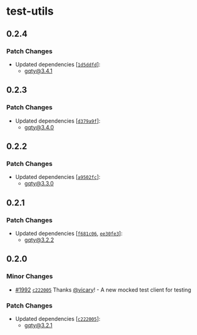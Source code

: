 # test-utils

## 0.2.4

### Patch Changes

- Updated dependencies
  [[`1d5ddfd`](https://github.com/gqty-dev/gqty/commit/1d5ddfd36bd88fdb86ecb424e78a2f388bfe3560)]:
  - gqty@3.4.1

## 0.2.3

### Patch Changes

- Updated dependencies
  [[`d379a9f`](https://github.com/gqty-dev/gqty/commit/d379a9fccfdda4cda119743bb8d33f701186e6a3)]:
  - gqty@3.4.0

## 0.2.2

### Patch Changes

- Updated dependencies
  [[`a9502fc`](https://github.com/gqty-dev/gqty/commit/a9502fc4e5c627e635ba8d156cb5c2128548ebe6)]:
  - gqty@3.3.0

## 0.2.1

### Patch Changes

- Updated dependencies
  [[`f681c06`](https://github.com/gqty-dev/gqty/commit/f681c06b2af6d979a5d9af92e087872c17234af4),
  [`ee30fe3`](https://github.com/gqty-dev/gqty/commit/ee30fe39f2ebf512716247d9ae37eb6dbd33f8eb)]:
  - gqty@3.2.2

## 0.2.0

### Minor Changes

- [#1992](https://github.com/gqty-dev/gqty/pull/1992)
  [`c222005`](https://github.com/gqty-dev/gqty/commit/c222005ef1295f06f6ed6abcedccc512405d8771)
  Thanks [@vicary](https://github.com/vicary)! - A new mocked test client for
  testing

### Patch Changes

- Updated dependencies
  [[`c222005`](https://github.com/gqty-dev/gqty/commit/c222005ef1295f06f6ed6abcedccc512405d8771)]:
  - gqty@3.2.1
